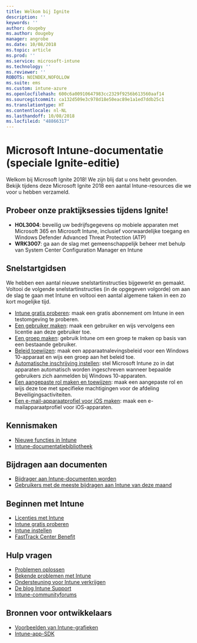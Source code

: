 ```yaml
---
title: Welkom bij Ignite
description: ''
keywords: ''
author: dougeby
ms.author: dougeby
manager: angrobe
ms.date: 10/08/2018
ms.topic: article
ms.prod: ''
ms.service: microsoft-intune
ms.technology: ''
ms.reviewer: ''
ROBOTS: NOINDEX,NOFOLLOW
ms.suite: ems
ms.custom: intune-azure
ms.openlocfilehash: 600c6a00910647983cc2329f9256b613560aaf14
ms.sourcegitcommit: ca132d509e3c978d18e50eac89e1a1ed7ddb25c1
ms.translationtype: HT
ms.contentlocale: nl-NL
ms.lasthandoff: 10/08/2018
ms.locfileid: "48866317"
---
```

# <a name="microsoft-intune-documentation-40ignite-special-edition41"></a>Microsoft Intune-documentatie &#40;speciale Ignite-editie&#41;
Welkom bij Microsoft Ignite 2018! We zijn blij dat u ons hebt gevonden. Bekijk tijdens deze Microsoft Ignite 2018 een aantal Intune-resources die we voor u hebben verzameld.

## <a name="try-our-hands-on-labs-at-ignite"></a>Probeer onze praktijksessies tijdens Ignite!
- **HOL3004**: beveilig uw bedrijfsgegevens op mobiele apparaten met Microsoft 365 en Microsoft Intune, inclusief voorwaardelijke toegang en Windows Defender Advanced Threat Protection (ATP)
- **WRK3007**: ga aan de slag met gemeenschappelijk beheer met behulp van System Center Configuration Manager en Intune

## <a name="quickstarts"></a>Snelstartgidsen
We hebben een aantal nieuwe snelstartinstructies bijgewerkt en gemaakt. Voltooi de volgende snelstartinstructies (in de opgegeven volgorde) om aan de slag te gaan met Intune en voltooi een aantal algemene taken in een zo kort mogelijke tijd.

- [Intune gratis proberen](free-trial-sign-up.md): maak een gratis abonnement om Intune in een testomgeving te proberen.    
- [Een gebruiker maken](quickstart-create-user.md): maak een gebruiker en wijs vervolgens een licentie aan deze gebruiker toe.
- [Een groep maken](quickstart-create-group.md): gebruik Intune om een groep te maken op basis van een bestaande gebruiker.
- [Beleid toewijzen](get-started-policies.md): maak een apparaatnalevingsbeleid voor een Windows 10-apparaat en wijs een groep aan het beleid toe.
- [Automatische inschrijving instellen](quickstart-setup-auto-enrollment.md): stel Microsoft Intune zo in dat apparaten automatisch worden ingeschreven wanneer bepaalde gebruikers zich aanmelden bij Windows 10-apparaten.
- [Een aangepaste rol maken en toewijzen](quickstart-create-custom-role.md): maak een aangepaste rol en wijs deze toe met specifieke machtigingen voor de afdeling Beveiligingsactiviteiten. 
- [Een e-mail-apparaatprofiel voor iOS maken](quickstart-email-profile.md): maak een e-mailapparaatprofiel voor iOS-apparaten.

## <a name="learn"></a>Kennismaken
- [Nieuwe functies in Intune](whats-new.md)
- [Intune-documentatiebibliotheek](https://docs.microsoft.com/intune/)

## <a name="contribute-to-docs"></a>Bijdragen aan documenten
- [Bijdrager aan Intune-documenten worden](https://github.com/MicrosoftDocs/IntuneDocs/blob/master/README.md)  
- [Gebruikers met de meeste bijdragen aan Intune van deze maand](https://github.com/MicrosoftDocs/IntuneDocs/graphs/contributors?from=2018-09-01&to=2018-11-30&type=c)  

## <a name="start-using-intune"></a>Beginnen met Intune
- [Licenties met Intune](licenses.md)
- [Intune gratis proberen](free-trial-sign-up.md)
- [Intune instellen](setup-steps.md)
- [FastTrack Center Benefit](https://docs.microsoft.com/enterprise-mobility-security/Solutions/enterprise-mobility-fasttrack-program)

## <a name="get-help"></a>Hulp vragen
- [Problemen oplossen](help-desk-operators.md)
- [Bekende problemen met Intune](known-issues.md)
- [Ondersteuning voor Intune verkrijgen](get-support.md)
- [De blog Intune Support](https://blogs.technet.microsoft.com/intunesupport/)
- [Intune-communityforums](https://techcommunity.microsoft.com/t5/Enterprise-Mobility-Security/ct-p/EMS)

## <a name="developer-resources"></a>Bronnen voor ontwikkelaars
- [Voorbeelden van Intune-grafieken](https://github.com/microsoftgraph/powershell-intune-samples)
- [Intune-app-SDK](app-sdk-get-started.md)
